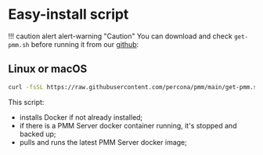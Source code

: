 # Easy-install script

!!! caution alert alert-warning "Caution"
    You can download and check `get-pmm.sh` before running it from our [github]:

## Linux or macOS

```sh
curl -fsSL https://raw.githubusercontent.com/percona/pmm/main/get-pmm.sh | /bin/bash
```

This script:

- installs Docker if not already installed;
- if there is a PMM Server docker container running, it's stopped and backed up;
- pulls and runs the latest PMM Server docker image;


[github]: https://github.com/percona/pmm/blob/main/get-pmm.sh
